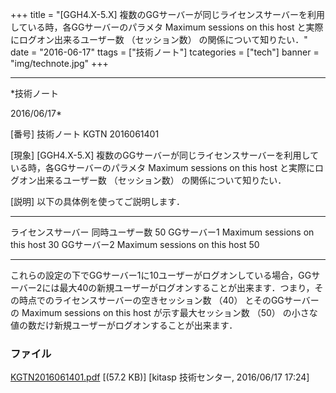 ﻿+++
title = "[GGH4.X-5.X] 複数のGGサーバーが同じライセンスサーバーを利用している時，各GGサーバーのパラメタ Maximum sessions on this host と実際にログオン出来るユーザー数 （セッション数） の関係について知りたい．"
date = "2016-06-17"
ttags = ["技術ノート"]
tcategories = ["tech"]
banner = "img/technote.jpg"
+++

-----------------------------------------------------------------------------------------------------------------------------

*技術ノート

2016/06/17*


[番号]
技術ノート KGTN 2016061401

[現象]
[GGH4.X-5.X]
複数のGGサーバーが同じライセンスサーバーを利用している時，各GGサーバーのパラメタ
Maximum sessions on this host と実際にログオン出来るユーザー数
（セッション数） の関係について知りたい．

[説明]
以下の具体例を使ってご説明します．

  -------------------- ------------------------------- ----
  ライセンスサーバー   同時ユーザー数                  50
  GGサーバー1          Maximum sessions on this host   30
  GGサーバー2          Maximum sessions on this host   50
  -------------------- ------------------------------- ----

これらの設定の下でGGサーバー1に10ユーザーがログオンしている場合，GGサーバー2には最大40の新規ユーザーがログオンすることが出来ます．つまり，その時点でのライセンスサーバーの空きセッション数
（40） とそのGGサーバーの Maximum sessions on this host
が示す最大セッション数 （50）
の小さな値の数だけ新規ユーザーがログオンすることが出来ます．


### ファイル

 
 


[KGTN2016061401.pdf](http://techreport.kitasp.net/attachments/download/2687/KGTN2016061401.pdf)
 [(57.2 KB)] [kitasp 技術センター, 2016/06/17
17:24]


 


 

